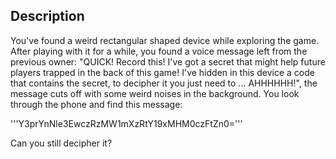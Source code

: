 ## Description

You've found a weird rectangular shaped device while exploring the game. After playing with it for a while, you found a voice message left from the previous owner: "QUICK! Record this! I've got a secret that might help future players trapped in the back of this game! I've hidden in this device a code that contains the secret, to decipher it you just need to ... AHHHHHH!", the message cuts off with some weird noises in the background. You look through the phone and find this message:

'''Y3prYnNle3EwczRzMW1mXzRtY19xMHM0czFtZn0='''

Can you still decipher it?